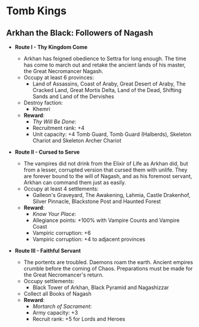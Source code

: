 # Tomb Kings

## Arkhan the Black: Followers of Nagash

* **Route I - Thy Kingdom Come**
  * Arkhan has feigned obedience to Settra for long enough. The time has come to march out and retake the ancient lands of his master, the Great Necromancer Nagash.
  * Occupy at least 6 provinces:
    * Land of Assassins, Coast of Araby, Great Desert of Araby, The Cracked Land, Great Mortis Delta, Land of the Dead, Shifting Sands and Land of the Dervishes
  * Destroy faction:
    * Khemri
  * **Reward**:
    * _Thy Will Be Done_:
     * Recruitment rank: +4
     * Unit capacity: +4 Tomb Guard, Tomb Guard (Halberds), Skeleton Chariot and Skeleton Archer Chariot

* **Route II - Cursed to Serve**
  * The vampires did not drink from the Elixir of Life as Arkhan did, but from a lesser, corrupted version that cursed them with unlife. They are forever bound to the will of Nagash, and as his foremost servant, Arkhan can command them just as easily.
  * Occupy at least 4 settlements:
    * Galleon's Graveyard, The Awakening, Lahmia, Castle Drakenhof, Silver Pinnacle, Blackstone Post and Haunted Forest
  * **Reward**:
    * _Know Your Place_: 
     * Allegiance points: +100% with Vampire Counts and Vampire Coast
     * Vampiric corruption: +6
     * Vampiric corruption: +4 to adjacent provinces

* **Route III - Faithful Servant**
  * The portents are troubled. Daemons roam the earth. Ancient empires crumble before the coming of Chaos. Preparations must be made for the Great Necromancer's return.
  * Occupy settlements:
    * Black Tower of Arkhan, Black Pyramid and Nagashizzar
  * Collect all Books of Nagash
  * **Reward**:
    * _Mortarch of Sacrament_:
     * Army capacity: +3
     * Recruit rank: +5 for Lords and Heroes
